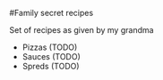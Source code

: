 #Family secret recipes

Set of recipes as given by my grandma

- Pizzas (TODO)
- Sauces (TODO)
- Spreds (TODO)
